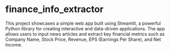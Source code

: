 # finance_info_extractor
This project showcases a simple web app built using Streamlit, a powerful Python library for creating interactive and data-driven applications. The app allows users to input news articles and extract key financial metrics such as Company Name, Stock Price, Revenue, EPS (Earnings Per Share), and Net Income.

